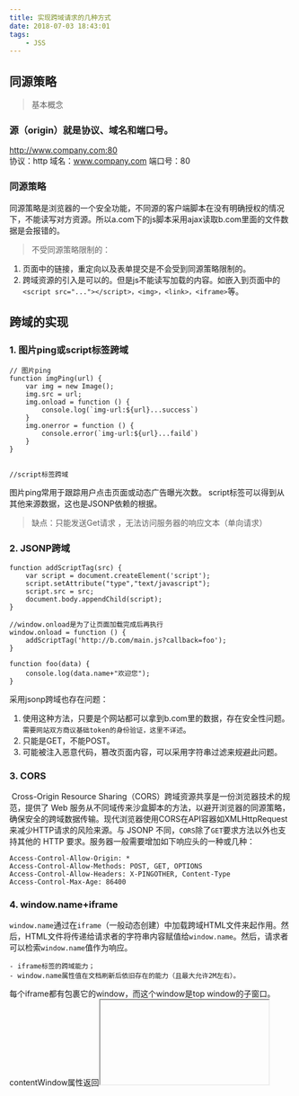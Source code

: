 ```yaml
---
title: 实现跨域请求的几种方式
date: 2018-07-03 18:43:01
tags:
    - JSS
---
```

## 同源策略
> 基本概念
### 源（origin）就是协议、域名和端口号。
http://www.company.com:80   
协议：http
域名：www.company.com
端口号：80

### 同源策略
同源策略是浏览器的一个安全功能，不同源的客户端脚本在没有明确授权的情况下，不能读写对方资源。所以a.com下的js脚本采用ajax读取b.com里面的文件数据是会报错的。

> 不受同源策略限制的：
1. 页面中的链接，重定向以及表单提交是不会受到同源策略限制的。
2. 跨域资源的引入是可以的。但是js不能读写加载的内容。如嵌入到页面中的`<script src="..."></script>，<img>，<link>，<iframe>`等。

## 跨域的实现
### 1. 图片ping或script标签跨域
```
// 图片ping
function imgPing(url) {
    var img = new Image();
    img.src = url;
    img.onload = function () {
        console.log(`img-url:${url}...success`)
    }
    img.onerror = function () {
        console.error(`img-url:${url}...faild`)
    }
}


//script标签跨域

```

图片ping常用于跟踪用户点击页面或动态广告曝光次数。 
script标签可以得到从其他来源数据，这也是JSONP依赖的根据。 
> 缺点：只能发送Get请求 ，无法访问服务器的响应文本（单向请求）

### 2. JSONP跨域
```
function addScriptTag(src) { 
    var script = document.createElement('script'); 
    script.setAttribute("type","text/javascript"); 
    script.src = src; 
    document.body.appendChild(script);
}

//window.onload是为了让页面加载完成后再执行
window.onload = function () { 
    addScriptTag('http://b.com/main.js?callback=foo');
} 

function foo(data) { 
    console.log(data.name+"欢迎您");
}
```
采用jsonp跨域也存在问题：
1.	使用这种方法，只要是个网站都可以拿到b.com里的数据，存在安全性问题。`需要网站双方商议基础token的身份验证，这里不详述`。
2.	只能是GET，不能POST。
3.	可能被注入恶意代码，篡改页面内容，可以采用字符串过滤来规避此问题。

### 3. CORS
​ Cross-Origin Resource Sharing（CORS）跨域资源共享是一份浏览器技术的规范，提供了 Web 服务从不同域传来沙盒脚本的方法，以避开浏览器的同源策略，确保安全的跨域数据传输。现代浏览器使用CORS在API容器如XMLHttpRequest来减少HTTP请求的风险来源。与 JSONP 不同，` CORS `除了` GET `要求方法以外也支持其他的 HTTP 要求。服务器一般需要增加如下响应头的一种或几种：
```
Access-Control-Allow-Origin: *
Access-Control-Allow-Methods: POST, GET, OPTIONS
Access-Control-Allow-Headers: X-PINGOTHER, Content-Type
Access-Control-Max-Age: 86400
```

### 4. window.name+iframe
`window.name`通过在`iframe`（一般动态创建）中加载跨域HTML文件来起作用。然后，HTML文件将传递给请求者的字符串内容赋值给`window.name`。然后，请求者可以检索`window.name`值作为响应。

    - iframe标签的跨域能力；
    - window.name属性值在文档刷新后依旧存在的能力（且最大允许2M左右）。
每个iframe都有包裹它的window，而这个window是top window的子窗口。contentWindow属性返回<iframe>元素的Window对象。你可以使用这个Window对象来访问iframe的文档及其内部DOM。

### 5. window.postMessage()

HTML5新特性，可以用来向其他所有的` window `对象发送消息。需要注意的是我们必须要保证所有的脚本执行完才发送` MessageEvent`，如果在函数执行的过程中调用了它，就会让后面的函数超时无法执行。

### 6. 修改document.domain跨子域

**前提条件：这两个域名必须属于同一个基础域名!而且所用的协议，端口都要一致，否则无法利用document.domain进行跨域，所以只能跨子域**

​ 在根域范围内，允许把domain属性的值设置为它的上一级域。例如，在`”aaa.xxx.com”`域内，可以把`domain`设置为` “xxx.com” `但不能设置为 `“xxx.org” `或者`”com”`。

​ 现在存在两个域名`aaa.xxx.com`和`bbb.xxx.com`。在aaa下嵌入bbb的页面，由于其document.name不一致，无法在aaa下操作bbb的js。可以在aaa和bbb下通过js将`document.name = 'xxx.com'`;设置一致，来达到互相访问的作用。

### 7. websocket
WebSocket protocol 是HTML5一种新的协议。它实现了浏览器与服务器全双工通信，同时`允许跨域通讯`

**需要注意：**WebSocket对象不支持DOM 2级事件侦听器，必须使用DOM 0级语法分别定义各个事件。

### 8. 代理

同源策略是针对浏览器端进行的限制，可以通过服务器端来解决该问题

DomainA客户端（浏览器） ==> DomainA服务器 ==> DomainB服务器 ==> DomainA客户端（浏览器）